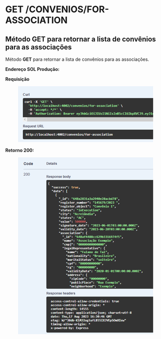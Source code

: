 # GET /CONVENIOS/FOR-ASSOCIATION

## Método GET para retornar a lista de convênios para as associações

Método **GET** para retornar a lista de convênios para as associações.

**Endereço SOL Produção:**&#x20;

**Requisição**

<figure><img src="../../.gitbook/assets/Screenshot_2 (1) (1).png" alt=""><figcaption></figcaption></figure>

**Retorno 200:**

<figure><img src="../../.gitbook/assets/Screenshot_3 (1) (1).png" alt=""><figcaption></figcaption></figure>
